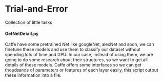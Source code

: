 # Trial-and-Error
Collection of little tasks

#### GetNetDetail.py
Caffe have some pretrained Net like googleNet, alexNet and soon, we can finetune these models and use them to classify our dataset without spending lots of time and GPU. In our case, instead of using them, we are going to do some research about their structures, so we want to get all details of these models. Caffe offers some interfaces so we can get thoudsands of parameters or features of each layer easily, this script output these information into a file.

